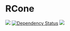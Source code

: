 RCone
======
<a href='https://travis-ci.org/laszlo-gazsi/rcone'><img src="https://travis-ci.org/laszlo-gazsi/rcone.png?branch=master"/></a>
<a href='https://gemnasium.com/laszlo-gazsi/rcone'><img src="https://gemnasium.com/laszlo-gazsi/rcone.png" alt="Dependency Status" /></a>
<a href="https://codeclimate.com/github/laszlo-gazsi/rcone"><img src="https://codeclimate.com/github/laszlo-gazsi/rcone.png" /></a>
